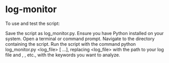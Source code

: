 # log-monitor

To use and test the script:

Save the script as log_monitor.py.
Ensure you have Python installed on your system.
Open a terminal or command prompt.
Navigate to the directory containing the script.
Run the script with the command python log_monitor.py <log_file> <keyword1> [<keyword2> ...], replacing <log_file> with the path to your log file and <keyword1>, <keyword2>, etc., with the keywords you want to analyze.
